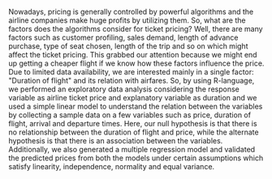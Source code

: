 Nowadays, pricing is generally controlled by powerful algorithms and the airline companies
 make huge profits by utilizing them. So, what are the factors does the algorithms consider for
 ticket pricing? Well, there are many factors such as customer profiling, sales demand, length of
 advance purchase, type of seat chosen, length of the trip and so on which might affect the ticket
 pricing. This grabbed our attention because we might end up getting a cheaper flight if we know
 how these factors influence the price. Due to limited data availability, we are interested mainly in
 a single factor: "Duration of flight" and its relation with airfares. So, by using R-language, we
 performed an exploratory data analysis considering the response variable as airline ticket price
 and explanatory variable as duration and we used a simple linear model to understand the
 relation between the variables by collecting a sample data on a few variables such as price,
 duration of flight, arrival and departure times. Here, our null hypothesis is that there is no
 relationship between the duration of flight and price, while the alternate hypothesis is that there
 is an association between the variables. Additionally, we also generated a multiple regression
 model and validated the predicted prices from both the models under certain assumptions which
 satisfy linearity, independence, normality and equal variance.
